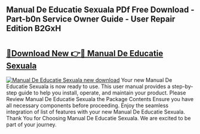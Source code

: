 ## Manual De Educatie Sexuala PDf Free Download - Part-b0n Service Owner Guide - User Repair Edition B2GxH

# <h2><a href="http://bc9787.oget.top/?id=Manual+De+Educatie+Sexuala">🔗Download New 👉🔴 Manual De Educatie Sexuala</a></h2>

[![Manual De Educatie Sexuala new download](https://i.imgur.com/5g1atiW.png)](http://bc9787.oget.top/?id=Manual+De+Educatie+Sexuala)
Your new Manual De Educatie Sexuala is now ready to use. This user manual provides a step-by-step guide to help you install, operate, and maintain your product. Please Review Manual De Educatie Sexuala the Package Contents Ensure you have all necessary components before proceeding. Enjoy the seamless integration of list of features with your new Manual De Educatie Sexuala. Thank You for Choosing Manual De Educatie Sexuala. We are excited to be part of your journey.
